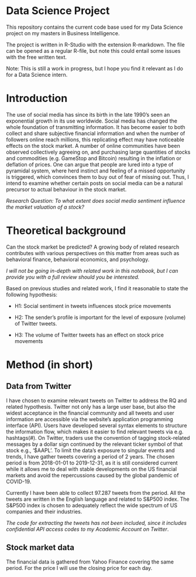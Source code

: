 # Data Science Project

This repository contains the current code base used for my Data Science project on my masters in Business Intelligence.

The project is written in R-Studio with the extension R-markdown. The file can be opened as a regular R-file, but note this could entail some issues with the free written text. 

Note: This is still a work in progress, but I hope you find it relevant as I do for a Data Science intern. 

# Introduction 

The use of social media has since its birth in the late 1990’s seen an exponential growth in its use worldwide. Social media has changed the whole foundation of transmitting information. It has become easier to both collect and share subjective financial information and when the number of followers online reach millions, this replicating effect may have noticeable effects on the stock market. A number of online communities have been observed collectively agreeing on, and purchasing large quantities of stocks and commodities  (e.g. GameStop and Bitcoin) resulting in the inflation or deflation of prices. One can argue that people are lured into a type of pyramidal system, where herd instinct and feeling of a missed opportunity is triggered, which convinces them to buy out of fear of missing out. Thus, I intend to examine whether certain posts on social media can be a natural precursor to actual behaviour in the stock market.

*Research Question: To what extent does social media sentiment influence the market valuation of a stock?* 


# Theoretical background

Can the stock market be predicted? A growing body of related research contributes with various perspectives on this matter from areas such as behavioral finance, behavioral economics, and psychology.

_I will not be going in-depth with related work in this notebook, but I can provide you with a full review should you be interested._ 

Based on previous studies and related work, I find it reasonable to state the following hypothesis: 

+ H1: Social sentiment in tweets influences stock price movements

+ H2: The sender’s profile is important for the level of exposure (volume) of Twitter tweets.

+ H3: The volume of Twitter tweets has an effect on stock price movements


# Method (in short)

## Data from Twitter

I have chosen to examine relevant tweets on Twitter to address the RQ and related hypothesis. Twitter not only has a large user base, but also  the widest acceptance in the financial community and all tweets and user information are accessible via the website’s application programming interface (API). Users have developed several syntax elements to structure the information flow, which makes it easier to find relevant tweets via e.g. hashtags(#). On Twitter, traders use the convention of tagging stock-related messages by a dollar sign continued by the relevant ticker symbol of that stock e.g., ‘$AAPL’. 
To limit the data’s exposure to singular events and trends, I have gather tweets covering a period of 2 years. The chosen period is from 2018-01-01 to 2019-12-31, as it is still considered current while it allows me to deal with stable developments on the US financial markets and avoid the repercussions caused by the global pandemic of COVID-19.

Currently I have been able to collect 97.287 tweets from the period. All the tweets are written in the English language and related to S&P500 index. The S&P500 index is chosen to adequately reflect the wide spectrum of US companies and their industries.

_The code for extracting the tweets has not been included, since it includes confidential API access codes to my Academic Account on Twitter_. 

## Stock market data

The financial data is gathered from Yahoo Finance covering the same period. For the price I will use the closing price for each day.

